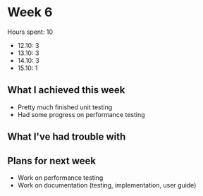 # Week 6

Hours spent: 10

* 12.10: 3
* 13.10: 3
* 14.10: 3
* 15.10: 1

## What I achieved this week

* Pretty much finished unit testing
* Had some progress on performance testing


## What I've had trouble with


## Plans for next week
* Work on performance testing
* Work on documentation (testing, implementation, user guide)